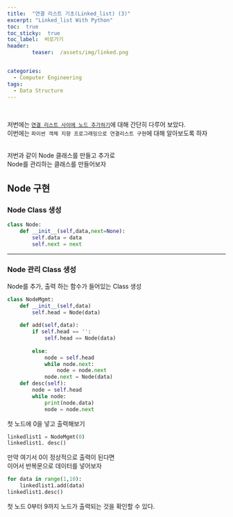 ```yaml
---
title:  "연결 리스트 기초(Linked_list) (3)"  
excerpt: "Linked_list With Python"
toc:  true
toc_sticky:  true
toc_label:  바로가기
header:
        teaser:  /assets/img/linked.png


categories:
  - Computer Engineering
tags:
  - Data Structure
---
```

<br/>

저번에는 [`연결 리스트 사이에 노드 추가하기`](https://pome95.github.io/computer%20engineering/linked2/)에 대해 간단히 다루어 보았다.<br/>
이번에는 `파이썬 객체 지향 프로그래밍으로 연결리스트 구현`에 대해 알아보도록 하자 <br/>

<br/> 
저번과 같이 Node 클래스를 만들고 추가로 <br/>
Node를 관리하는 클래스를 만들어보자

## Node 구현
### Node Class 생성
```python
class Node:
    def __init__(self,data,next=None):
        self.data = data
        self.next = next
```
---
### Node 관리 Class 생성
Node를 추가, 출력 하는 함수가 들어있는 Class 생성
```python
class NodeMgmt:
    def __init__(self,data)
        self.head = Node(data)
    
    def add(self,data):
        if self.head == '':
            self.head == Node(data)
        
        else:
            node = self.head
            while node.next:
                node = node.next
            node.next = Node(data)
    def desc(self):
        node = self.head
        while node:
            print(node.data)
            node = node.next
```
첫 노드에 0을 넣고 출력해보기
```python
linkedlist1 = NodeMgmt(0)
linkedlist1. desc()
```
만약 여기서 0이 정상적으로 출력이 된다면 <br/>
이어서 반복문으로 데이터를 넣어보자

```python
for data in range(1,10):
    linkedlist1.add(data)
linkedlist1.desc()
```

첫 노드 0부터 9까지 노드가 출력되는 것을 확인할 수 있다.